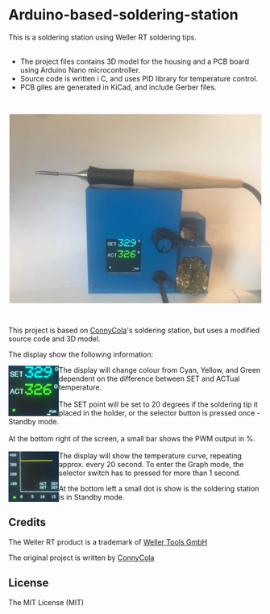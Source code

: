 # Arduino-based-soldering-station
This is a soldering station using Weller RT soldering tips. <br/><br/>
- The project files contains 3D model for the housing and a PCB board using Arduino Nano microcontroller.<br/>
- Source code is written i C, and uses PID library for temperature control.<br/>
- PCB giles are generated in KiCad, and include Gerber files.<br/>
<br/>

<p align="center">
  <img align="center" width="500" src="Soldering%20Station.png">
</p>

<br/>

This project is based on [ConnyCola](https://github.com/ConnyCola/SolderingStation/tree/master/3D)'s soldering station, but uses a modified source code and 3D model.

The display show the following information:

<img align="left" width="100" height="100" src="SET_ST.png">
The display will change colour from Cyan, Yellow, and Green dependent on the difference between SET and ACTual temperature. 
<br/>
<br/>
The SET point will be set to 20 degrees if the soldering tip it placed in the holder, or the selector button is pressed once - Standby mode.<br/><br/>
At the bottom right of the screen, a small bar shows the PWM output in %. 
<br/>
<br/>

<img align="left" width="100" height="100" src="Grapth_ST.png">
The display will show the temperature curve, repeating approx. every 20 second. To enter the Graph mode, the selector switch has to pressed for more than 1 second.

At the bottom left a small dot is show is the soldering station is in Standby mode.

## Credits

The Weller RT product is a trademark of [Weller Tools GmbH](https://www.weller-tools.com/index.html)

The original project is written by [ConnyCola](https://github.com/ConnyCola/SolderingStation/tree/master/3D)

## License

The MIT License (MIT)
